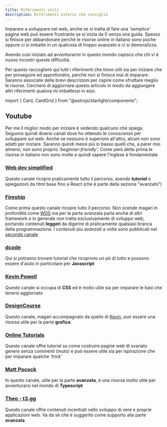 ```yaml
---
title: Riferimenti utili
description: Riferimenti esterni che consiglio
---
```


Imparare a sviluppare nel web, anche se si tratta di fare una _'semplice'_ pagina web può essere frustrante se si inizia da 0 senza una guida. Spesso si finisce per abbandonare perchè le risorse online in italiano sono poche oppure ci si imbatte in un qualcosa di troppo avanzato e ci si demoralizza.

Avendo così iniziato ad avventurarmi in questo mondo capisco che chi vi è nuovo incontri queste difficoltà.

Per questo raccoglierò qui tutti i riferimenti che trovo utili sia per iniziare che per proseguire ed approfondire, perchè non si finisce mai di imparare. Saranno associate delle brevi descrizioni per capire come sfruttare meglio le risorse. Cercherò di aggiornare questo articolo in modo da aggiungere altri riferimenti qualora mi imbattessi in essi.

import { Card, CardGrid } from "@astrojs/starlight/components";

## Youtube

Per me il miglior modo per iniziare è vedendo qualcuno che spiega. Seguono quindi diversi canali dove ho ottenuto le conoscenze per sviluppare sul web. Anche se nessuno è superiore all'altro, alcuni non sono adatti per iniziare. Saranno quindi messi più in basso quelli che, a parer mio almeno, non sono proprio _'beginner-friendly'_. Come però detto prima le risorse in italiano non sono molte e quindi sapere l'inglese è fondamentale

### [Web dev simplified](https://www.youtube.com/@WebDevSimplified)

Questo canale ricopre praticamente tutto il percorso, avendo **_tutorial_** e spiegazioni da html base fino a React (che è parte della sezione "avanzato")

### [Fireship](https://www.youtube.com/@Fireship)

Come prima questo canale ricopre tutto il percorso. Non scende magari in profondità come [WDS](#web-dev-simplified) ma per la parte avanzata parla anche di altri framework e in generale non tratta esclusivamente di sviluppo web, portando contenuti **leggeri** da digerire di praticamente qualsiasi branca della programmazione. I contenuti piu _avanzati_ a volte sono pubblicati nel [secondo canale](https://www.youtube.com/channel/UC2Xd-TjJByJyK2w1zNwY0zQ)

### [dcode](https://www.youtube.com/channel/UCjX0FtIZBBVD3YoCcxnDC4g)

Qui si potranno trovare tutorial che ricoprono un pò di tutto e possono essere d'aiuto in particolare per **Javascript**

### [Kevin Powell](https://www.youtube.com/@KevinPowell)

Questo canale si occupa di **CSS** ed è molto utile sia per imparare le basi che tenersi aggiornato

### [DesignCourse](https://www.youtube.com/user/DesignCourse)

Questo canale, magari accompagnato da quello di [Kevin](#kevin-powell), può essere una risorsa utile per la parte **grafica**.

### [Online Tutorials](https://www.youtube.com/channel/UCbwXnUipZsLfUckBPsC7Jog)

Questo canale offre tutorial su come costruire pagine web di svariato genere senza commenti (muto) e può essere utile sia per ispirazione che per imparare qualche _'trick'_

### [Matt Pocock](https://www.youtube.com/channel/UCswG6FSbgZjbWtdf_hMLaow)

In questo canale, utile per la parte **avanzata**, è una risorsa molto utile per avventurarsi nel mondo di **Typescript**

### [Theo - t3.gg](https://www.youtube.com/user/thebigbib)

Questo canale offre contenuti incentrati nello sviluppo di vere e proprie applicazioni web. Va da sè che è suggerito come supporto alla parte **avanzata**
